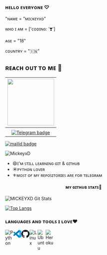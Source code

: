 ### ʜᴇʟʟᴏ ᴇᴠᴇʀʏᴏɴᴇ ♡

"ɴᴀᴍᴇ = "ᴍɪᴄᴋᴇʏxᴅ"

ᴡʜᴏ ɪ ᴀᴍ = ['ᴄᴏᴅɪɴɢ:  '❣️']

ᴀɢᴇ = "18"

ᴄᴏᴜɴᴛʀʏ = "🇮🇳"



## ʀᴇᴀᴄʜ ᴏᴜᴛ ᴛᴏ ᴍᴇ 👻

|  <a href="https://www.instagram.com/tipsy_x17"><img src="https://telegra.ph/file/74806217c0bb7cfa52971.jpg" width="150px" height="150px" /></a> |
|:---------------------------------------------------------------------------------------------------------------------------------------: |
|                                                                                   |
|[![Telegram badge](https://img.shields.io/badge/@MickeyxD-30302f?style=for-the-badge&logo=telegram)](https://t.me/MickeyxD)                                                                              |
[![mailid badge](https://img.shields.io/badge/MICKEYxd-30302f?style=for-the-badge&logo=gmail)](mailto:dishantmeena456@gmail.com)
<p align="left"> <img src="https://komarev.com/ghpvc/?username=MickeyxD&label=Profile%20Views&color=orange&style=flat-square" alt="MickeyxD" /> </p>

- 😄ɪ'ᴍ ꜱᴛɪʟʟ ʟᴇᴀʀɴɪɴɢ ɢɪᴛ & ɢɪᴛʜᴜʙ
- ☀️ᴘʏᴛʜᴏɴ ʟᴏᴠᴇʀ
- ⚜️ᴍᴏꜱᴛ ᴏғ ᴍʏ ʀᴇᴘᴏꜱɪᴛᴏʀɪᴇꜱ ᴀʀᴇ ғᴏʀ ᴛᴇʟᴇɢʀᴀᴍ

<h4 align="center"><b>ᴍʏ ɢɪᴛʜᴜʙ ꜱᴛᴀᴛꜱ💛</b></h4>

![MICKEYXD Git Stats](https://github-readme-stats.vercel.app/api?username=MickeyxD&include_all_commits=true&count_private=true&theme=highcontrast)

[![Top Langs](https://github-readme-stats.vercel.app/api/top-langs/?username=MickeyxD&layout=compact&theme=radical)](https://github.com/MickeyxD)

### ʟᴀɴɢᴜᴀɢᴇꜱ ᴀɴᴅ ᴛᴏᴏʟꜱ ɪ ʟᴏᴠᴇ❤️
[<img align="left" alt="Python" width="26px" src="https://upload.wikimedia.org/wikipedia/commons/thumb/c/c3/Python-logo-notext.svg/600px-Python-logo-notext.svg.png" />](https://python.org/)
[<img align="left" alt="Visual Studio Code" width="26px" src="https://raw.githubusercontent.com/github/explore/80688e429a7d4ef2fca1e82350fe8e3517d3494d/topics/visual-studio-code/visual-studio-code.png" />](https://code.visualstudio.com/)
[<img align="left" alt="GitHub" width="26px" src="https://raw.githubusercontent.com/github/explore/78df643247d429f6cc873026c0622819ad797942/topics/github/github.png" />](https://git-scm.com/)
[<img align="left" alt="Linux" width="26px" src="https://www.freepnglogos.com/uploads/linux-png/difference-between-linux-and-window-operating-system-3.png" />](https://www.linux.org/)
[<img align="left" alt="Ubuntu" width="26px" src="https://assets.ubuntu.com/v1/29985a98-ubuntu-logo32.png" />](https://www.ubuntu.com)
[<img align="left" alt="Heroku" width="26px" src="https://www.nicepng.com/png/full/223-2233246_heroku-logo-salesforce-heroku.png" />](https://heroku.com/)

<br />
<br />
